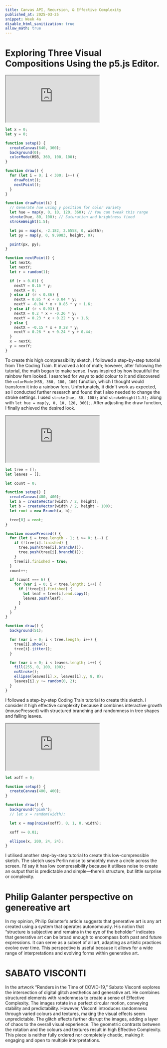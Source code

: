 ```yaml
---
title: Canvas API, Recursion, & Effective Complexity
published_at: 2025-03-25
snippet: Week 4a
disable_html_sanitization: true
allow_math: true
---
```


# Exploring Three Visual Compositions Using the p5.js Editor.

<iframe id="sketch" src="https://editor.p5js.org/Ranianazz/full/mDjByF8sv"></iframe>

<script type="module">

    const iframe  = document.getElementById ("sketch")
    iframe.width  = iframe.parentNode.scrollWidth
    iframe.height = iframe.width * 9 / 16 + 42

</script>

```js
let x = 0;
let y = 0;

function setup() {
  createCanvas(640, 360);
  background(0);
  colorMode(HSB, 360, 100, 100);
}

function draw() {
  for (let i = 0; i < 300; i++) {
    drawPoint();
    nextPoint();
  }
}

function drawPoint(i) {
  // Generate hue using y position for color variety
  let hue = map(y, 0, 10, 120, 360); // You can tweak this range
  stroke(hue, 80, 100); // Saturation and brightness fixed
  strokeWeight(1.5);

  let px = map(x, -2.182, 2.6558, 0, width);
  let py = map(y, 0, 9.9983, height, 0);

  point(px, py);
}

function nextPoint() {
  let nextX;
  let nextY;
  let r = random(1);

  if (r < 0.01) {
    nextY = 0.16 * y;
    nextX = 0;
  } else if (r < 0.86) {
    nextX = 0.85 * x + 0.04 * y;
    nextY = -0.04 * x + 0.85 * y + 1.6;
  } else if (r < 0.93) {
    nextX = 0.2 * x + -0.26 * y;
    nextY = 0.23 * x + 0.22 * y + 1.6;
  } else {
    nextX = -0.15 * x + 0.28 * y;
    nextY = 0.26 * x + 0.24 * y + 0.44;
  }
  x = nextX;
  y = nextY;
}
```

To create this high compressibility sketch, I followed a step-by-step tutorial from The Coding Train. It involved a lot of math; however, after following the tutorial, the math began to make sense. I was inspired by how beautiful the rainbow fern looked. I searched for ways to add colour to it and discovered the `colorMode(HSB, 360, 100, 100)` function, which I thought would transform it into a rainbow fern. Unfortunately, it didn't work as expected, so I conducted further research and found that I also needed to change the stroke settings. I used `stroke(hue, 80, 100);` and `strokeWeight(1.5);` along with `let hue = map(y, 0, 10, 120, 360);`. After adjusting the draw function, I finally achieved the desired look.

<iframe id="sketch2" src="https://editor.p5js.org/Ranianazz/full/gWsmrYMGs"></iframe>

<script type="module">

    const iframe  = document.getElementById ("sketch2")
    iframe.width  = iframe.parentNode.scrollWidth
    iframe.height = iframe.width * 9 / 16 + 42

</script>

```js
let tree = [];
let leaves = [];

let count = 0;

function setup() {
  createCanvas(400, 400);
  let a = createVector(width / 2, height);
  let b = createVector(width / 2, height - 100);
  let root = new Branch(a, b);

  tree[0] = root;
}

function mousePressed() {
  for (let i = tree.length - 1; i >= 0; i--) {
    if (!tree[i].finished) {
      tree.push(tree[i].branchA());
      tree.push(tree[i].branchB());
    }
    tree[i].finished = true;
  }
  count++;

  if (count === 6) {
    for (var i = 0; i < tree.length; i++) {
      if (!tree[i].finished) {
        let leaf = tree[i].end.copy();
        leaves.push(leaf);
      }
    }
  }
}

function draw() {
  background(51);

  for (var i = 0; i < tree.length; i++) {
    tree[i].show();
    tree[i].jitter();
  }

  for (var i = 0; i < leaves.length; i++) {
    fill(255, 0, 100, 100);
    noStroke();
    ellipse(leaves[i].x, leaves[i].y, 8, 8);
    leaves[i].y += random(0, 2);
  }
}
```

I followed a step-by-step Coding Train tutorial to create this sketch. I consider it high effective complexity because it combines interactive growth (mousePressed) with structured branching and randomness in tree shapes and falling leaves.

<iframe id="sketch3" src="https://editor.p5js.org/Ranianazz/full/YgYiDt_yc"></iframe>

<script type="module">

    const iframe  = document.getElementById ("sketch3")
    iframe.width  = iframe.parentNode.scrollWidth
    iframe.height = iframe.width * 9 / 16 + 42

</script>

```js
let xoff = 0;

function setup() {
  createCanvas(400, 400);
}

function draw() {
  background("pink");
  // let x = random(width);

  let x = map(noise(xoff), 0, 1, 0, width);

  xoff += 0.01;

  ellipse(x, 200, 24, 24);
}
```

I utilised another step-by-step tutorial to create this low-compressible sketch. The sketch uses Perlin noise to smoothly move a circle across the screen. I’d say it has low compressibility because it utilises noise to create an output that is predictable and simple—there’s structure, but little surprise or complexity.

# Philip Galanter perspective on genereative art

In my opinion, Philip Galanter’s article suggests that generative art is any art created using a system that operates autonomously. His notion that “structure is subjective and remains in the eye of the beholder” indicates that generative art can be broad enough to encompass both past and future expressions. It can serve as a subset of all art, adapting as artistic practices evolve over time. This perspective is useful because it allows for a wide range of interpretations and evolving forms within generative art.

# SABATO VISCONTI

In the artwork “Renders in the Time of COVID-19,” Sabato Visconti explores the intersection of digital glitch aesthetics and generative art. He combines structured elements with randomness to create a sense of Effective Complexity. The images rotate in a perfect circular motion, conveying stability and predictability. However, Visconti introduces randomness through varied colours and textures, making the visual effects seem unpredictable. The glitch effects further disrupt the images, adding a layer of chaos to the overall visual experience. The geometric contrasts between the rotation and the colours and textures result in high Effective Complexity. This piece is neither fully ordered nor completely chaotic, making it engaging and open to multiple interpretations.

<div style="height: 100px;"></div>
